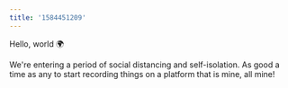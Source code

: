```yaml
---
title: '1584451209'
---
```


Hello, world 🌍

We're entering a period of social distancing and self-isolation. As good a time
as any to start recording things on a platform that is mine, all mine!
